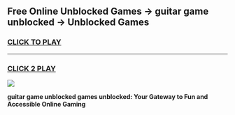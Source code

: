 
## Free Online Unblocked Games → guitar game unblocked → Unblocked Games
<h3>
<a href="https://premium.freeplayer.one?title=guitar_game_unblocked&ref=21F">CLICK TO PLAY</a></h3>
<hr>

<h3>
<a href="https://premium.freeplayer.one?title=guitar_game_unblocked&ref=21F">CLICK 2 PLAY</a>
  
</h3>

<a href="https://premium.freeplayer.one?title=guitar_game_unblocked&ref=21F/"><img src="https://clearcache.store/games.png"></a>


**guitar game unblocked games unblocked: Your Gateway to Fun and Accessible Online Gaming**
